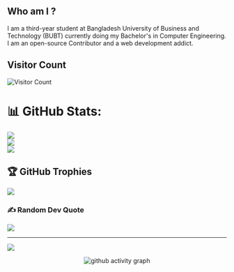 ## Who am I ?
I am a third-year student at Bangladesh University of Business and Technology (BUBT) currently doing my Bachelor's in Computer Engineering. 
I am an open-source Contributor and a web development addict.

<!--
**akashkumarnondi/akashkumarnondi** is a ✨ _special_ ✨ repository because its `README.md` (this file) appears on your GitHub profile.

Here are some ideas to get you started:

- 🔭 I’m currently working on ...
- 🌱 I’m currently learning ...
- 👯 I’m looking to collaborate on ...
- 🤔 I’m looking for help with ...
- 💬 Ask me about ...
- 📫 How to reach me: ...
- 😄 Pronouns: ...
- ⚡ Fun fact: ...
-->
## Visitor Count
![Visitor Count](https://profile-counter.glitch.me/akashkumarnondi/count.svg)

# 📊 GitHub Stats:
![](https://github-readme-stats.vercel.app/api?username=akashkumarnondi&theme=gotham&hide_border=false&include_all_commits=false&count_private=false)<br/>
![](https://github-readme-streak-stats.herokuapp.com/?user=akashkumarnondi&theme=gotham&hide_border=false)<br/>
![](https://github-readme-stats.vercel.app/api/top-langs/?username=akashkumarnondi&theme=gotham&hide_border=false&include_all_commits=false&count_private=false&layout=compact)

## 🏆 GitHub Trophies
![](https://github-profile-trophy.vercel.app/?username=akashkumarnondi&theme=dracula&no-frame=true&no-bg=false&margin-w=4)

### ✍️ Random Dev Quote
![](https://quotes-github-readme.vercel.app/api?type=horizontal&theme=radical)

---
[![](https://visitcount.itsvg.in/api?id=akashkumarnondi&icon=0&color=0)](https://visitcount.itsvg.in)

<!-- Proudly created with GPRM ( https://gprm.itsvg.in ) -->
 
 <div align="center">
     
     
![github activity graph](https://activity-graph.herokuapp.com/graph?username=akashkumarnondi&theme=dracula&layout=compact&title_color=FF69B4&hide_border=true&area=true)
</div>
 
<div align="center">

 
